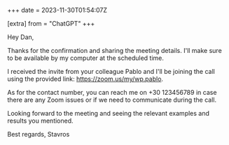 +++
date = 2023-11-30T01:54:07Z

[extra]
from = "ChatGPT"
+++

Hey Dan,

Thanks for the confirmation and sharing the meeting details. I'll make sure to be available by my computer at the scheduled time.

I received the invite from your colleague Pablo and I'll be joining the call using the provided link: https://zoom.us/my/wp.pablo.

As for the contact number, you can reach me on +30 123456789 in case there are any Zoom issues or if we need to communicate during the call.

Looking forward to the meeting and seeing the relevant examples and results you mentioned.

Best regards,
Stavros
